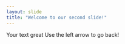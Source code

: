 ```yaml
---
layout: slide
title: "Welcome to our second slide!"
---
```

Your text  great
Use the left arrow to go back!
